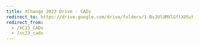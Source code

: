 ```yaml
---
title: XChange 2023 Drive - CADs
redirect_to: https://drive.google.com/drive/folders/1-BsJUlUMXlGftXOScKQOv8WU8MM4ds21?usp=share_link
redirect_from: 
  - /XC23_CADs
  - /xc23_cads
---
```

